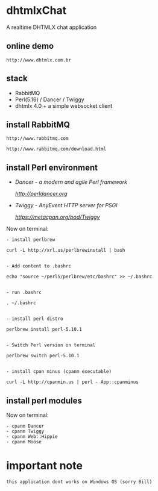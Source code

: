 # dhtmlxChat

A realtime DHTMLX chat application 


online demo
--------------

	http://www.dhtmlx.com.br

stack
--------------

  - RabbitMQ
  - Perl(5.16) / Dancer / Twiggy
  - dhtmlx 4.0 + a simple websocket client


install RabbitMQ 
--------------

	http://www.rabbitmq.com

	http://www.rabbitmq.com/download.html


install Perl environment
--------------

- *Dancer - a modern and agile Perl framework*
	
	*http://perldancer.org*

- *Twiggy - AnyEvent HTTP server for PSGI*
	
	*https://metacpan.org/pod/Twiggy*


Now on terminal:

	- install perlbrew

	curl -L http://xrl.us/perlbrewinstall | bash


	- Add content to .bashrc

	echo "source ~/perl5/perlbrew/etc/bashrc" >> ~/.bashrc


	- run .bashrc

	. ~/.bashrc


	- install perl distro

   	perlbrew install perl-5.10.1


	- Switch Perl version on terminal

	perlbrew switch perl-5.10.1


	- install cpan minus (cpanm executable)

	curl -L http://cpanmin.us | perl - App::cpanminus


install perl modules
--------------

Now on terminal:
	
	- cpanm Dancer
	- cpanm Twiggy
	- cpanm Web::Hippie
	- cpanm Moose

# important note
	
	this application dont works on Windows OS (sorry Bill)
